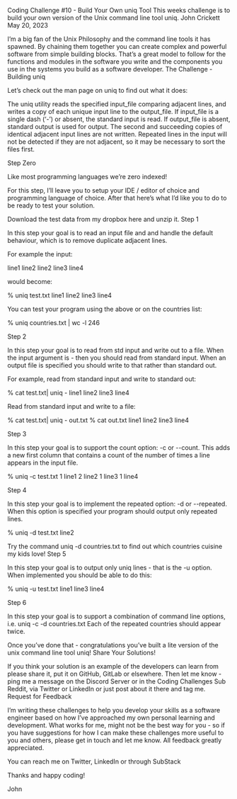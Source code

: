 Coding Challenge #10 - Build Your Own uniq Tool
This weeks challenge is to build your own version of the Unix command line tool uniq.
John Crickett
May 20, 2023

I’m a big fan of the Unix Philosophy and the command line tools it has spawned. By chaining them together you can create complex and powerful software from simple building blocks. That’s a great model to follow for the functions and modules in the software you write and the components you use in the systems you build as a software developer.
The Challenge - Building uniq

Let’s check out the man page on uniq to find out what it does:

The uniq utility reads the specified input_file comparing adjacent lines, and writes a copy of each unique input line to the output_file.  If input_file is a single dash (‘-’) or absent, the standard input is read.  If output_file is absent, standard output is used for output.  The second and succeeding copies of identical adjacent input lines are not written.  Repeated lines in the input will not be detected if they are not adjacent, so it may be necessary to sort the files first.

Step Zero

Like most programming languages we’re zero indexed!

For this step, I’ll leave you to setup your IDE / editor of choice and programming language of choice. After that here’s what I’d like you to do to be ready to test your solution.

Download the test data from my dropbox here and unzip it.
Step 1

In this step your goal is to read an input file and and handle the default behaviour, which is to remove duplicate adjacent lines.

For example the input:

line1
line2
line2
line3
line4

would become:

% uniq test.txt
line1
line2
line3
line4

You can test your program using the above or on the countries list:

% uniq countries.txt | wc -l
246

Step 2

In this step your goal is to read from std input and write out to a file. When the input argument is - then you should read from standard input. When an output file is specified you should write to that rather than standard out.

For example, read from standard input and write to standard out:

% cat test.txt| uniq -
line1
line2
line3
line4

Read from standard input and write to a file:

% cat test.txt| uniq - out.txt
% cat out.txt
line1
line2
line3
line4

Step 3

In this step your goal is to support the count option: -c or --count. This adds a new first column that contains a count of the number of times a line appears in the input file.

% uniq -c test.txt
1 line1
2 line2
1 line3
1 line4

Step 4

In this step your goal is to implement the repeated option: -d or --repeated. When this option is specified your program should output only repeated lines.

% uniq -d test.txt 
line2

Try the command uniq -d countries.txt to find out which countries cuisine my kids love!
Step 5

In this step your goal is to output only uniq lines - that is the -u option. When implemented you should be able to do this:

% uniq -u test.txt
line1
line3
line4

Step 6

In this step your goal is to support a combination of command line options, i.e. uniq -c -d countries.txt Each of the repeated countries should appear twice.

Once you’ve done that - congratulations you’ve built a lite version of the unix command line tool uniq!
Share Your Solutions!

If you think your solution is an example of the developers can learn from please share it, put it on GitHub, GitLab or elsewhere. Then let me know - ping me a message on the Discord Server or in the Coding Challenges Sub Reddit, via Twitter or LinkedIn or just post about it there and tag me.
Request for Feedback

I’m writing these challenges to help you develop your skills as a software engineer based on how I’ve approached my own personal learning and development. What works for me, might not be the best way for you - so if you have suggestions for how I can make these challenges more useful to you and others, please get in touch and let me know. All feedback greatly appreciated.

You can reach me on Twitter, LinkedIn or through SubStack

Thanks and happy coding!

John